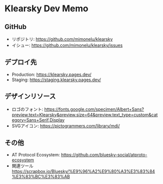 # Klearsky Dev Memo

## GitHub
* リポジトリ: https://github.com/mimonelu/klearsky
* イシュー: https://github.com/mimonelu/klearsky/issues

## デプロイ先
* Production: https://klearsky.pages.dev/
* Staging: https://staging.klearsky.pages.dev/

## デザインリソース
* ロゴのフォント: https://fonts.google.com/specimen/Albert+Sans?preview.text=Klearsky&preview.size=64&preview.text_type=custom&category=Sans+Serif,Display
* SVGアイコン: https://pictogrammers.com/library/mdi/

## その他
* AT Protocol Ecosystem: https://github.com/bluesky-social/atproto-ecosystem
* 関連ツール https://scrapbox.io/Bluesky/%E9%96%A2%E9%80%A3%E3%83%84%E3%83%BC%E3%83%AB
